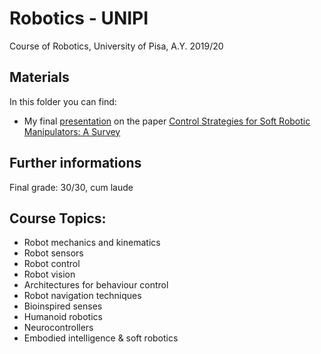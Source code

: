 # Robotics - UNIPI
Course of Robotics, University of Pisa, A.Y. 2019/20

## Materials
In this folder you can find:
- My final [presentation](https://github.com/marcopetix/Robotics-UNIPI-Soft-Robotics-Control-review/blob/main/PETIX%20-%20Control%20Strategies%20for%20Soft%20Robotic%20Manipulators.pdf) on the paper [Control Strategies for Soft Robotic Manipulators: A Survey](https://www.liebertpub.com/doi/10.1089/soro.2017.0007)

## Further informations
Final grade: 30/30, cum laude

## Course Topics:
- Robot mechanics and kinematics
- Robot sensors
- Robot control
- Robot vision
- Architectures for behaviour control
- Robot navigation techniques
- Bioinspired senses
- Humanoid robotics
- Neurocontrollers
- Embodied intelligence & soft robotics

